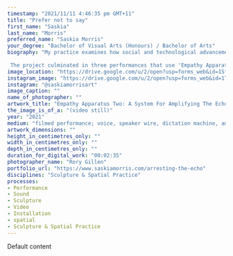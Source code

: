 ```yaml
---
timestamp: "2021/11/11 4:46:35 pm GMT+11"
title: "Prefer not to say"
first_name: "Saskia"
last_name: "Morris"
preferred_name: "Saskia Morris"
your_degree: "Bachelor of Visual Arts (Honours) / Bachelor of Arts"
biography: "My practice examines how social and technological advancements distort and amplify our sense of self and our place in society. Accordingly, my Honours research responds to the loss of the proximate and the physical as an underlying condition of the pandemic. To do this, I worked with reproduction apparatuses that record and reposition the voice as a political tool that can be used to enact dismissed rituals.
 
 The project culminated in three performances that use 'Empathy Apparatuses' to extend my capacity to approach and make space for incomprehensibility. Although the research was motivated by the loss of my grandmother and the inability to mourn her passing, this body of work ultimately addresses loss as more than the death of a family member. Instead, it considers how we learn to sit with loss during the cultural turn towards disembodiment and within the Anthropocene, which views our current epoch as one deeply implicated in oscillating extremes in social change and extinction events."
image_location: "https://drive.google.com/u/2/open?usp=forms_web&id=1SfJYmytrhM_NiKgVwg6KSIVTpL9vBSHv"
instagram_image: "https://drive.google.com/u/2/open?usp=forms_web&id=1T9al2rauzExA-su_hI3juzy_ISuK7ERp"
instagram: "@saskiamorrisart"
image_caption: ""
name_of_photographer: ""
artwork_title: "Empathy Apparatus Two: A System For Amplifying The Echo"
the_image_is_of_a: "(video still)"
year: "2021"
medium: "filmed performance; voice, speaker wire, dictation machine, amplifier, speakers, calico, cotton"
artwork_dimensions: ""
height_in_centimetres_only: ""
width_in_centimetres_only: ""
depth_in_centimetres_only: ""
duration_for_digital_work: "00:02:35"
photographer_name: "Rory Gillen"
portfolio_url: "https://www.saskiamorris.com/arresting-the-echo"
disciplines: "Sculpture & Spatial Practice"
processes:
- Performance
- Sound
- Sculpture
- Video
- Installation
- spatial
- Sculpture & Spatial Practice
---
```


Default content